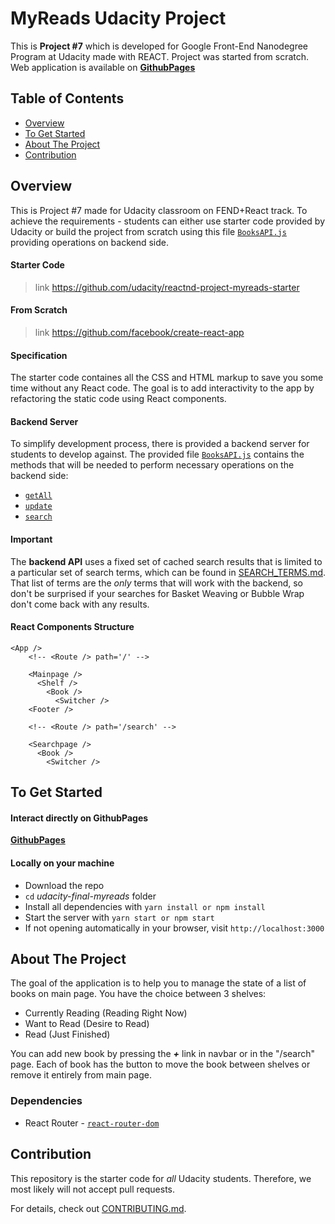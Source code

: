 # MyReads Udacity Project

This is **Project #7** which is developed for Google Front-End Nanodegree Program at Udacity made with REACT. Project was started from scratch. Web application is available on **[GithubPages](https://illyShelly.github.io/udacity-final-myreads)**

## Table of Contents

* [Overview](#overview)
* [To Get Started](#to-get-started)
* [About The Project](#about-the-project)
* [Contribution](#contribution)

## Overview

This is Project #7 made for Udacity classroom on FEND+React track. To achieve the requirements - students can either use starter code provided by Udacity or build the project from scratch using this file [`BooksAPI.js`](src/BooksAPI.js) providing operations on backend side.

#### Starter Code
> link https://github.com/udacity/reactnd-project-myreads-starter

#### From Scratch
> link https://github.com/facebook/create-react-app

#### Specification

The starter code containes all the CSS and HTML markup to save you some time without any React code. The goal is to add interactivity to the app by refactoring the static code using React components.

#### Backend Server

To simplify development process, there is provided a backend server for students to develop against. The provided file [`BooksAPI.js`](src/BooksAPI.js) contains the methods that will be needed to perform necessary operations on the backend side:
* [`getAll`](#getall)
* [`update`](#update)
* [`search`](#search)

#### Important
The **backend API** uses a fixed set of cached search results that is limited to a particular set of search terms, which can be found in [SEARCH_TERMS.md](SEARCH_TERMS.md). That list of terms are the _only_ terms that will work with the backend, so don't be surprised if your searches for Basket Weaving or Bubble Wrap don't come back with any results.

#### React Components Structure
```
<App />
    <!-- <Route /> path='/' -->

    <Mainpage />
      <Shelf />
        <Book />
          <Switcher />
    <Footer />

    <!-- <Route /> path='/search' -->

    <Searchpage />
      <Book />
        <Switcher />

```

## To Get Started

#### Interact directly on GithubPages
**[GithubPages]()**

#### Locally on your machine
* Download the repo
* `cd` _udacity-final-myreads_ folder
* Install all dependencies with `yarn install or npm install`
* Start the server with `yarn start or npm start`
* If not opening automatically in your browser, visit `http://localhost:3000`

## About The Project

The goal of the application is to help you to manage the state of a list of books on main page. You have the choice between 3 shelves:

* Currently Reading (Reading Right Now)
* Want to Read (Desire to Read)
* Read (Just Finished)

You can add new book by pressing the ***+*** link in navbar or in the "/search" page. Each of book has the button to move the book between shelves or remove it entirely from main page.


### Dependencies

* React Router - [`react-router-dom`](https://www.npmjs.com/package/react-router-dom)


## Contribution

This repository is the starter code for _all_ Udacity students. Therefore, we most likely will not accept pull requests.

For details, check out [CONTRIBUTING.md](CONTRIBUTING.md).
